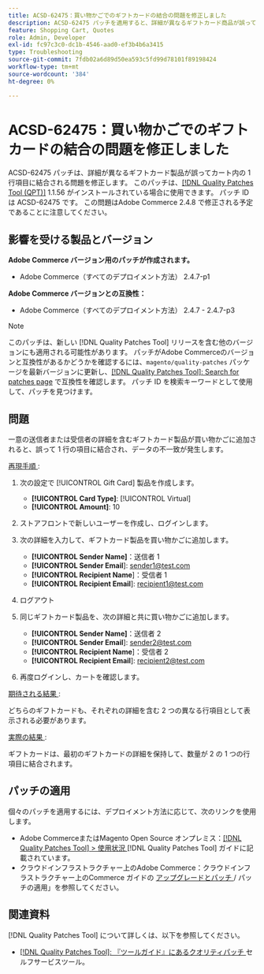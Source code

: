 ```yaml
---
title: ACSD-62475：買い物かごでのギフトカードの結合の問題を修正しました
description: ACSD-62475 パッチを適用すると、詳細が異なるギフトカード商品が誤ってカート内の 1 行項目に結合されるAdobe Commerceの問題を修正できます。
feature: Shopping Cart, Quotes
role: Admin, Developer
exl-id: fc97c3c0-dc1b-4546-aad0-ef3b4b6a3415
type: Troubleshooting
source-git-commit: 7fdb02a6d89d50ea593c5fd99d78101f89198424
workflow-type: tm+mt
source-wordcount: '384'
ht-degree: 0%

---
```


# ACSD-62475：買い物かごでのギフトカードの結合の問題を修正しました

ACSD-62475 パッチは、詳細が異なるギフトカード製品が誤ってカート内の 1 行項目に結合される問題を修正します。 このパッチは、[[!DNL Quality Patches Tool (QPT)]](/help/tools/quality-patches-tool/quality-patches-tool-to-self-serve-quality-patches.md) 1.1.56 がインストールされている場合に使用できます。 パッチ ID は ACSD-62475 です。 この問題はAdobe Commerce 2.4.8 で修正される予定であることに注意してください。

## 影響を受ける製品とバージョン

**Adobe Commerce バージョン用のパッチが作成されます。**

* Adobe Commerce（すべてのデプロイメント方法） 2.4.7-p1

**Adobe Commerce バージョンとの互換性：**

* Adobe Commerce（すべてのデプロイメント方法） 2.4.7 - 2.4.7-p3

>[!NOTE]
>
>このパッチは、新しい [!DNL Quality Patches Tool] リリースを含む他のバージョンにも適用される可能性があります。 パッチがAdobe Commerceのバージョンと互換性があるかどうかを確認するには、`magento/quality-patches` パッケージを最新バージョンに更新し、[[!DNL Quality Patches Tool]: Search for patches page](https://experienceleague.adobe.com/tools/commerce-quality-patches/index.html) で互換性を確認します。 パッチ ID を検索キーワードとして使用して、パッチを見つけます。

## 問題

一意の送信者または受信者の詳細を含むギフトカード製品が買い物かごに追加されると、誤って 1 行の項目に結合され、データの不一致が発生します。

<u> 再現手順 </u>:

1. 次の設定で [!UICONTROL Gift Card] 製品を作成します。
   * **[!UICONTROL Card Type]**: [!UICONTROL Virtual]
   * **[!UICONTROL Amount]**: 10

1. ストアフロントで新しいユーザーを作成し、ログインします。

1. 次の詳細を入力して、ギフトカード製品を買い物かごに追加します。
   * **[!UICONTROL Sender Name]**：送信者 1
   * **[!UICONTROL Sender Email**]: sender1@test.com
   * **[!UICONTROL Recipient Name**]：受信者 1
   * **[!UICONTROL Recipient Email**]: recipient1@test.com


1. ログアウト

1. 同じギフトカード製品を、次の詳細と共に買い物かごに追加します。
   * **[!UICONTROL Sender Name]**：送信者 2
   * **[!UICONTROL Sender Email**]: sender2@test.com
   * **[!UICONTROL Recipient Name**]：受信者 2
   * **[!UICONTROL Recipient Email**]: recipient2@test.com

1. 再度ログインし、カートを確認します。

<u> 期待される結果 </u>:

どちらのギフトカードも、それぞれの詳細を含む 2 つの異なる行項目として表示される必要があります。

<u> 実際の結果 </u>:

ギフトカードは、最初のギフトカードの詳細を保持して、数量が 2 の 1 つの行項目に結合されます。

## パッチの適用

個々のパッチを適用するには、デプロイメント方法に応じて、次のリンクを使用します。

* Adobe CommerceまたはMagento Open Source オンプレミス：[[!DNL Quality Patches Tool] > 使用状況 ](/help/tools/quality-patches-tool/usage.md) [!DNL Quality Patches Tool] ガイドに記載されています。
* クラウドインフラストラクチャー上のAdobe Commerce：クラウドインフラストラクチャー上のCommerce ガイドの [ アップグレードとパッチ ](https://experienceleague.adobe.com/docs/commerce-cloud-service/user-guide/develop/upgrade/apply-patches.html)/ パッチの適用」を参照してください。

## 関連資料

[!DNL Quality Patches Tool] について詳しくは、以下を参照してください。

* [[!DNL Quality Patches Tool]: 『ツールガイド』にあるクオリティパッチ ](/help/tools/quality-patches-tool/quality-patches-tool-to-self-serve-quality-patches.md) セルフサービスツール。
